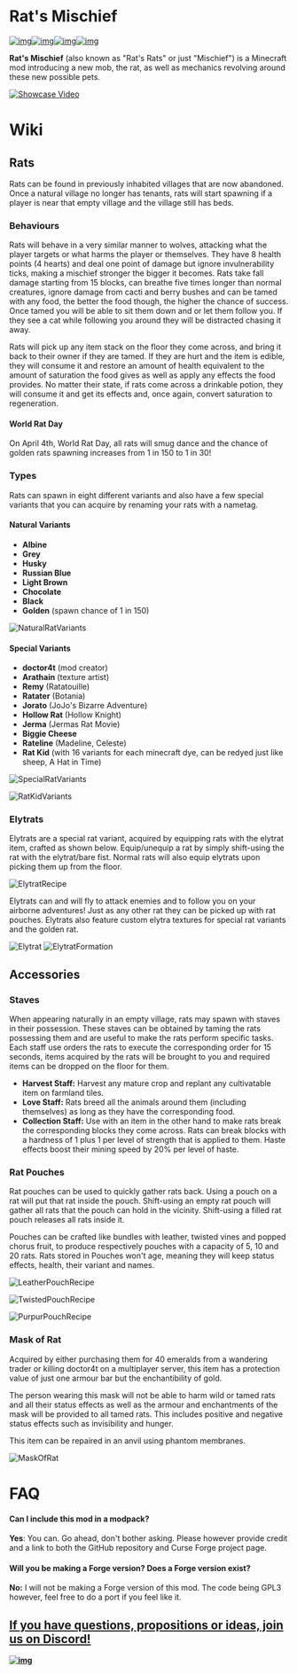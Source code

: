 
# Rat's Mischief

[![img](https://img.shields.io/discord/292744693803122688?color=informational&label=Ladysnake&logo=Discord)](https://ladysnake.glitch.me)[![img](http://cf.way2muchnoise.eu/full_rats-mischief_downloads.svg)](https://www.curseforge.com/minecraft/mc-mods/rats-mischief)[![img](http://cf.way2muchnoise.eu/versions/minecraft_rats-mischief_latest.svg)](https://www.curseforge.com/minecraft/mc-mods/rats-mischief)[![img](https://img.shields.io/github/last-commit/ladysnake/rats-mischief)](https://github.com/ladysnake/rats-mischief/commits/main)

**Rat's Mischief** (also known as "Rat's Rats" or just "Mischief") is a Minecraft mod introducing a new mob, the rat, as well as mechanics revolving around these new possible pets.

[![Showcase Video](https://img.youtube.com/vi/CVZfsPM8Mm4/0.jpg)](https://www.youtube.com/watch?v=CVZfsPM8Mm4)

# Wiki

## Rats

Rats can be found in previously inhabited villages that are now abandoned. Once a natural village no longer has tenants, rats will start spawning if a player is near that empty village and the village still has beds.

### Behaviours

Rats will behave in a very similar manner to wolves, attacking what the player targets or what harms the player or themselves. They have 8 health points (4 hearts) and deal one point of damage but ignore invulnerability ticks, making a mischief stronger the bigger it becomes.
Rats take fall damage starting from 15 blocks, can breathe five times longer than normal creatures, ignore damage from cacti and berry bushes and can be tamed with any food, the better the food though, the higher the chance of success. Once tamed you will be able to sit them down and or let them follow you. If they see a cat while following you around they will be distracted chasing it away.

Rats will pick up any item stack on the floor they come across, and bring it back to their owner if they are tamed. If they are hurt and the item is edible, they will consume it and restore an amount of health equivalent to the amount of saturation the food gives as well as apply any effects the food provides. No matter their state, if rats come across a drinkable potion, they will consume it and get its effects and, once again, convert saturation to regeneration.

#### World Rat Day

On April 4th, World Rat Day, all rats will smug dance and the chance of golden rats spawning increases from 1 in 150 to 1 in 30!

### Types

Rats can spawn in eight different variants and also have a few special variants that you can acquire by renaming your rats with a nametag.

#### Natural Variants
- **Albine**
- **Grey**
- **Husky**
- **Russian Blue**
- **Light Brown**
- **Chocolate**
- **Black**
- **Golden** (spawn chance of 1 in 150)

![NaturalRatVariants](https://user-images.githubusercontent.com/83953120/117954718-95932400-b317-11eb-847f-8b326bd2f8f4.png)


#### Special Variants
- **doctor4t** (mod creator)
- **Arathain** (texture artist)
- **Remy** (Ratatouille)
- **Ratater** (Botania)
- **Jorato** (JoJo's Bizarre Adventure)
- **Hollow Rat** (Hollow Knight)
- **Jerma** (Jermas Rat Movie)
- **Biggie Cheese**
- **Rateline** (Madeline, Celeste)
- **Rat Kid** (with 16 variants for each minecraft dye, can be redyed just like sheep, A Hat in Time)

![SpecialRatVariants](https://user-images.githubusercontent.com/83953120/117954735-9b890500-b317-11eb-8cc4-383f550f1a71.png)

![RatKidVariants](https://user-images.githubusercontent.com/83953120/117954763-a04db900-b317-11eb-8ce1-02ab109df7b6.png)

### Elytrats

Elytrats are a special rat variant, acquired by equipping rats with the elytrat item, crafted as shown below. Equip/unequip a rat by simply shift-using the rat with the elytrat/bare fist. Normal rats will also equip elytrats upon picking them up from the floor.

![ElytratRecipe](https://user-images.githubusercontent.com/83953120/117955672-924c6800-b318-11eb-9c03-5f0d704d1f16.png)

Elytrats can and will fly to attack enemies and to follow you on your airborne adventures! Just as any other rat they can be picked up with rat pouches. Elytrats also feature custom elytra textures for special rat variants and the golden rat.

![Elytrat](https://user-images.githubusercontent.com/83953120/117953145-25d06980-b316-11eb-8da7-719b824ff8a8.png)
![ElytratFormation](https://user-images.githubusercontent.com/83953120/117954803-ab084e00-b317-11eb-8a0d-07002855a6a1.png)

## Accessories

### Staves

When appearing naturally in an empty village, rats may spawn with staves in their possession. These staves can be obtained by taming the rats possessing them and are useful to make the rats perform specific tasks. Each staff use orders the rats to execute the corresponding order for 15 seconds, items acquired by the rats will be brought to you and required items can be dropped on the floor for them.

- **Harvest Staff:** Harvest any mature crop and replant any cultivatable item on farmland tiles.
- **Love Staff:** Rats breed all the animals around them (including themselves) as long as they have the corresponding food.
- **Collection Staff:** Use with an item in the other hand to make rats break the corresponding blocks they come across. Rats can break blocks with a hardness of 1 plus 1 per level of strength that is applied to them. Haste effects boost their mining speed by 20% per level of haste.

### Rat Pouches

Rat pouches can be used to quickly gather rats back. Using a pouch on a rat will put that rat inside the pouch. Shift-using an empty rat pouch will gather all rats that the pouch can hold in the vicinity. Shift-using a filled rat pouch releases all rats inside it.

Pouches can be crafted like bundles with leather, twisted vines and popped chorus fruit, to produce respectively pouches with a capacity of 5, 10 and 20 rats.
Rats stored in Pouches won't age, meaning they will keep status effects, health, their variant and names.

![LeatherPouchRecipe](https://user-images.githubusercontent.com/83953120/117955697-98424900-b318-11eb-91c9-40ee74895ab7.png)

![TwistedPouchRecipe](https://user-images.githubusercontent.com/83953120/117955711-9c6e6680-b318-11eb-874d-9222bd07bc94.png)

![PurpurPouchRecipe](https://user-images.githubusercontent.com/83953120/117955733-a1331a80-b318-11eb-9bc9-4feb6685430b.png)


### Mask of Rat

Acquired by either purchasing them for 40 emeralds from a wandering trader or killing doctor4t on a multiplayer server, this item has a protection value of just one armour bar but the enchantibility of gold.

The person wearing this mask will not be able to harm wild or tamed rats and all their status effects as well as the armour and enchantments of the mask will be provided to all tamed rats. This includes positive and negative status effects such as invisibility and hunger.

This item can be repaired in an anvil using phantom membranes.

![MaskOfRat](https://user-images.githubusercontent.com/83953120/117954957-d25f1b00-b317-11eb-8957-735d11520d15.png)

# FAQ

#### Can I include this mod in a modpack?

**Yes**: You can. Go ahead, don't bother asking. Please however provide credit and a link to both the GitHub repository and Curse Forge project page.


#### Will you be making a Forge version? Does a Forge version exist?

**No:** I will not be making a Forge version of this mod. The code being GPL3 however, feel free to do a port if you feel like it.



## [**If you have questions, propositions or ideas, join us on Discord!**](https://ladysnake.glitch.me)

[**![img](https://cdn.discordapp.com/attachments/410024251995979777/410024434439553034/ladysnake_discord.png)**](https://ladysnake.glitch.me)
